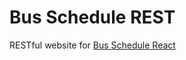 # Bus Schedule REST
RESTful website for [Bus Schedule React](https://github.com/fannyhasbi/bus-schedule-react)